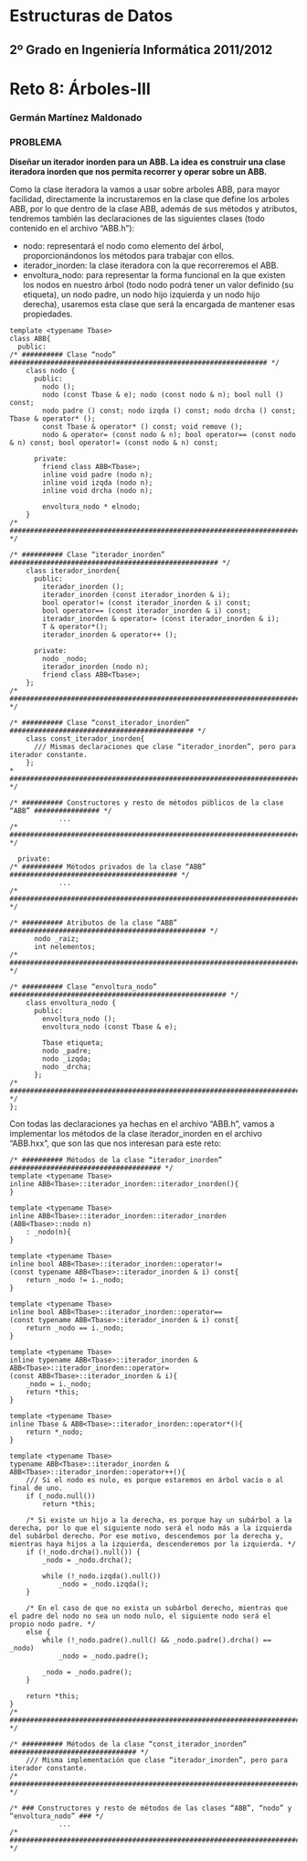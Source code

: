 Estructuras de Datos
====================
2º Grado en Ingeniería Informática 2011/2012
--------------------------------------------

# Reto 8: Árboles-III
### Germán Martínez Maldonado


### PROBLEMA

**Diseñar un iterador inorden para un ABB. La idea es construir una clase iteradora inorden que nos permita recorrer y operar sobre un ABB.**

Como la clase iteradora la vamos a usar sobre arboles ABB, para mayor facilidad, directamente la incrustaremos en la clase que define los arboles ABB, por lo que dentro de la clase ABB, además de sus métodos y atributos, tendremos también las declaraciones de las siguientes clases (todo contenido en el archivo “ABB.h”):

* nodo: representará el nodo como elemento del árbol, proporcionándonos los métodos para trabajar con ellos.
* iterador_inorden: la clase iteradora con la que recorreremos el ABB.
* envoltura_nodo: para representar la forma funcional en la que existen los nodos en nuestro árbol (todo nodo podrá tener un valor definido (su etiqueta), un nodo padre, un nodo hijo izquierda y un nodo hijo derecha), usaremos esta clase que será la encargada de mantener esas propiedades.

```
template <typename Tbase> 
class ABB{
  public:
/* ########## Clase “nodo” ############################################################### */
    class nodo {
      public:
        nodo ();
        nodo (const Tbase & e); nodo (const nodo & n); bool null () const;
        nodo padre () const; nodo izqda () const; nodo drcha () const; Tbase & operator* ();
        const Tbase & operator* () const; void remove ();
        nodo & operator= (const nodo & n); bool operator== (const nodo & n) const; bool operator!= (const nodo & n) const;

      private:
        friend class ABB<Tbase>;
        inline void padre (nodo n);
        inline void izqda (nodo n);
        inline void drcha (nodo n);

        envoltura_nodo * elnodo;
    }
/* ####################################################################################### */

/* ########## Clase “iterador_inorden” ################################################### */
    class iterador_inorden{
      public:
        iterador_inorden ();
        iterador_inorden (const iterador_inorden & i);
        bool operator!= (const iterador_inorden & i) const;
        bool operator== (const iterador_inorden & i) const;
        iterador_inorden & operator= (const iterador_inorden & i);
        T & operator*();
        iterador_inorden & operator++ ();

      private:
        nodo _nodo;
        iterador_inorden (nodo n);
        friend class ABB<Tbase>;
    };
/* ####################################################################################### */

/* ########## Clase “const_iterador_inorden” ############################################# */
    class const_iterador_inorden{
      /// Mismas declaraciones que clase “iterador_inorden”, pero para iterador constante.
    };
* ######################################################################################## */

/* ########## Constructores y resto de métodos públicos de la clase “ABB” ################ */
            ...
/* ####################################################################################### */

  private:
/* ########## Métodos privados de la clase “ABB” ######################################### */
            ...
/* ####################################################################################### */

/* ########## Atributos de la clase “ABB” ################################################ */
      nodo _raiz;
      int nelementos;
/* ####################################################################################### */

/* ########## Clase “envoltura_nodo” ##################################################### */
    class envoltura_nodo {
      public:
        envoltura_nodo ();
        envoltura_nodo (const Tbase & e);

        Tbase etiqueta;
        nodo _padre;
        nodo _izqda;
        nodo _drcha;
      };
/* ####################################################################################### */
};
```

Con todas las declaraciones ya hechas en el archivo “ABB.h”, vamos a implementar los métodos de la clase iterador_inorden en el archivo “ABB.hxx”, que son las que nos interesan para este reto:

```
/* ########## Métodos de la clase “iterador_inorden” ##################################### */
template <typename Tbase>
inline ABB<Tbase>::iterador_inorden::iterador_inorden(){
}

template <typename Tbase>
inline ABB<Tbase>::iterador_inorden::iterador_inorden
(ABB<Tbase>::nodo n)
    : _nodo(n){
}

template <typename Tbase>
inline bool ABB<Tbase>::iterador_inorden::operator!=
(const typename ABB<Tbase>::iterador_inorden & i) const{
    return _nodo != i._nodo;
}

template <typename Tbase>
inline bool ABB<Tbase>::iterador_inorden::operator==
(const typename ABB<Tbase>::iterador_inorden & i) const{
    return _nodo == i._nodo;
}

template <typename Tbase>
inline typename ABB<Tbase>::iterador_inorden & ABB<Tbase>::iterador_inorden::operator=
(const ABB<Tbase>::iterador_inorden & i){
    _nodo = i._nodo;
    return *this;
}

template <typename Tbase>
inline Tbase & ABB<Tbase>::iterador_inorden::operator*(){
    return *_nodo;
}

template <typename Tbase>
typename ABB<Tbase>::iterador_inorden & ABB<Tbase>::iterador_inorden::operator++(){
    /// Si el nodo es nulo, es porque estaremos en árbol vacío o al final de uno.
    if (_nodo.null())
        return *this;

    /* Si existe un hijo a la derecha, es porque hay un subárbol a la derecha, por lo que el siguiente nodo será el nodo más a la izquierda del subárbol derecho. Por ese motivo, descendemos por la derecha y, mientras haya hijos a la izquierda, descenderemos por la izquierda. */
    if (!_nodo.drcha().null()) {
        _nodo = _nodo.drcha();

        while (!_nodo.izqda().null())
            _nodo = _nodo.izqda();
    }
 
    /* En el caso de que no exista un subárbol derecho, mientras que el padre del nodo no sea un nodo nulo, el siguiente nodo será el propio nodo padre. */
    else {
        while (!_nodo.padre().null() && _nodo.padre().drcha() == _nodo)
            _nodo = _nodo.padre();

        _nodo = _nodo.padre();
    }

    return *this;
}
/* ####################################################################################### */

/* ########## Métodos de la clase “const_iterador_inorden” ############################### */
    /// Misma implementación que clase “iterador_inorden”, pero para iterador constante.
/* ####################################################################################### */

/* ### Constructores y resto de métodos de las clases “ABB”, “nodo” y “envoltura_nodo” ### */
            ...
/* ########################################################################################## */
```
